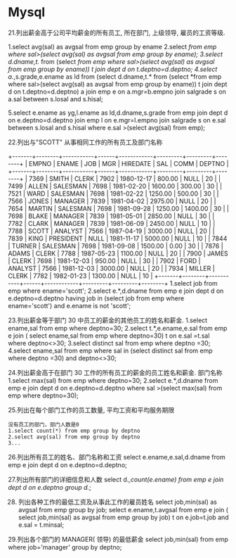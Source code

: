# Mysql




21.列出薪金高于公司平均薪金的所有员工, 所在部门, 上级领导, 雇员的工资等级.


 1.select avg(sal) as avgsal from emp group by ename 
 2.select *from emp where sal>(select avg(sal) as avgsal from emp group by ename);
 3.select 
   d.dname,t.* 
  from 
   (select *from emp where sal>(select avg(sal) as avgsal from emp group by ename)) t 
  join 
   dept d
  on 
  t.deptno=d.deptno;
 4.select a.*,s.grade,e.ename as ld from (select 
   d.dname,t.* 
  from 
   (select *from emp where sal>(select avg(sal) as avgsal from emp group by ename)) t 
  join 
   dept d
  on 
  t.deptno=d.deptno) a join emp e on a.mgr=b.empno 
   join salgrade s
   on a.sal between s.losal and s.hisal;

  5.select e.ename as yg,l.ename as ld,d.dname,s.grade 
    from emp join dept d 
    on e.deptno=d.deptno
    join emp l
    on e.mgr=l.empno
    join salgrade s
    on e.sal between s.losal and s.hisal
    where e.sal >(select avg(sal) from emp);




22.列出与"SCOTT" 从事相同工作的所有员工及部门名称

+-------+--------+-----------+------+------------+---------+---------+--------+
| EMPNO | ENAME  | JOB       | MGR  | HIREDATE   | SAL     | COMM    | DEPTNO |
+-------+--------+-----------+------+------------+---------+---------+--------+
|  7369 | SMITH  | CLERK     | 7902 | 1980-12-17 |  800.00 |    NULL |     20 |
|  7499 | ALLEN  | SALESMAN  | 7698 | 1981-02-20 | 1600.00 |  300.00 |     30 |
|  7521 | WARD   | SALESMAN  | 7698 | 1981-02-22 | 1250.00 |  500.00 |     30 |
|  7566 | JONES  | MANAGER   | 7839 | 1981-04-02 | 2975.00 |    NULL |     20 |
|  7654 | MARTIN | SALESMAN  | 7698 | 1981-09-28 | 1250.00 | 1400.00 |     30 |
|  7698 | BLAKE  | MANAGER   | 7839 | 1981-05-01 | 2850.00 |    NULL |     30 |
|  7782 | CLARK  | MANAGER   | 7839 | 1981-06-09 | 2450.00 |    NULL |     10 |
|  7788 | SCOTT  | ANALYST   | 7566 | 1987-04-19 | 3000.00 |    NULL |     20 |
|  7839 | KING   | PRESIDENT | NULL | 1981-11-17 | 5000.00 |    NULL |     10 |
|  7844 | TURNER | SALESMAN  | 7698 | 1981-09-08 | 1500.00 |    0.00 |     30 |
|  7876 | ADAMS  | CLERK     | 7788 | 1987-05-23 | 1100.00 |    NULL |     20 |
|  7900 | JAMES  | CLERK     | 7698 | 1981-12-03 |  950.00 |    NULL |     30 |
|  7902 | FORD   | ANALYST   | 7566 | 1981-12-03 | 3000.00 |    NULL |     20 |
|  7934 | MILLER | CLERK     | 7782 | 1982-01-23 | 1300.00 |    NULL |     10 |
+-------+--------+-----------+------+------------+---------+---------+--------+
   1.select job from emp where ename='scott';
   2.select e.*,d.dname 
     from emp e
     join dept d
     on e.deptno=d.deptno
     having job in (select job from emp where ename='scott') and e.ename is not 'scott';

 23.列出薪金等于部门 30 中员工的薪金的其他员工的姓名和薪金.
   1.select ename,sal from emp where deptno=30;
   2.select t.*,e.ename,e.sal from emp e join ( select ename,sal from emp where deptno=30) t on e.sal =t.sal where deptno<>30;
   3.select distinct sal from emp where deptno =30;
   4.select ename,sal from emp where sal in (select distinct sal from emp where deptno =30) and deptno<>30;

 24.列出薪金高于在部门 30 工作的所有员工的薪金的员工姓名和薪金. 部门名称
   1.select max(sal) from emp where deptno=30;
   2.select e.*,d.dname from emp e join dept d on e.deptno=d.deptno where sal >(select max(sal) from emp where deptno=30);
   

 25.列出在每个部门工作的员工数量, 平均工资和平均服务期限

    没有员工的部门，部门人数是0
    1.select count(*) from emp group by deptno
    2.select avg(sal) from emp group by deptno
    3...

 
 26.列出所有员工的姓名、部门名称和工资
   select e.ename,e.sal,d.dname from emp e join dept d on e.deptno=d.deptno;


 27.列出所有部门的详细信息和人数
    select d.*,count(e.ename) from emp e join dept d on e.deptno group d.*;

 28. 列出各种工作的最低工资及从事此工作的雇员姓名
   select job,min(sal) as avgsal from emp group by job;
  select e.ename,t.avgsal  from emp e join ( select job,min(sal) as avgsal from emp group by job) t on e.job=t.job and e.sal = t.minsal;

 29.列出各个部门的 MANAGER( 领导) 的最低薪金
   select job,min(sal) from emp where job='manager' group by deptno;
  
